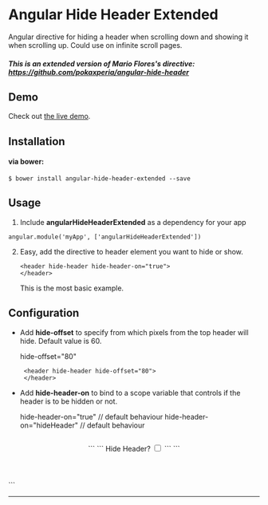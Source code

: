 Angular Hide Header Extended
============================

Angular directive for hiding a header when scrolling down and showing it when scrolling up.
Could use on infinite scroll pages.

##### This is an extended version of Mario Flores's directive: https://github.com/pokaxperia/angular-hide-header

Demo
-------
Check out [the live demo](http://run.plnkr.co/plunks/ePnxK2).

Installation
-------

#### via bower:

```
$ bower install angular-hide-header-extended --save
```

Usage
---

1. Include **angularHideHeaderExtended** as a dependency for your app

  ```
  angular.module('myApp', ['angularHideHeaderExtended'])
  ```
  
2. Easy, add the directive to header element you want to hide or show.

    ```
    <header hide-header hide-header-on="true">
    </header>
    ```
     This is the most basic example.
  
Configuration
--- 
*  Add **hide-offset** to specify from which pixels from the top header will hide. Default value is 60.

    hide-offset="80"  
     
     ```
      <header hide-header hide-offset="80">
      </header>
      ```

*  Add **hide-header-on** to bind to a scope variable that controls if the header is to be hidden or not.

    hide-header-on="true" // default behaviour
    hide-header-on="hideHeader" // default behaviour   
    
    ```
  <header hide-header hide-header-on="hideHeader">
  ```
  ```
  Hide Header? <input type="checkbox" ng-model="hideHeader" />
  ```
  ```
  </header>
  ```

---------
